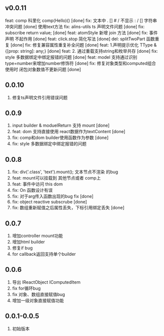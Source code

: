 <!--
 * @Author: chenzhongsheng
 * @Date: 2022-11-03 09:30:54
 * @Description: Coding something
 * @LastEditors: chenzhongsheng
 * @LastEditTime: 2022-11-12 13:48:56
-->

## v0.0.11

feat: comp 科里化 comp(Hello)() [done]
fix: 文本中 . [] # / 不显示 : / [] 字符串冲突问题 [done] 使用text方法
fix: alins-utils ts 声明文件问题 [done]
fix: subscribe return value; [done]
feat: atomStyle 新增 join 方法 [done]
fix: 事件声明 不起作用 [done]
feat: click.stop 简化写法 [done]
del: splitTwoPart 函数重复 [done]
fix: 修复兼容属性重复补全问题 [done]
feat: 1.声明提示优化 TType & {[prop: string]: any;} [done]
feat: 2. 通过重载支持string和枚举共存 [done]
fix: style 多数据绑定中绑定报错的问题 [done]
feat: model 支持通过识别 type=number来增加number修饰符 [done]
fix: 修复对象类型和computed组合使用时 闭包对象数值不更新问题 [done]

## 0.0.10 

1. 修复ts声明文件引用错误问题
   
## 0.0.9

1. input builder & moduelReturn 支持 mount [done]
2. feat: dom 支持直接使用 react数据作为textContent [done]
3. fix: comp和dom builder使用函数作为参数 [done]
4. fix: style 多数据绑定中绑定报错的问题

## 0.0.8

1. fix: div('.class', 'text').mount(); 文本节点不渲染 的bug 
2. feat: mount可以挂载到 其他节点或者 comp上
3. feat: 事件中访问 this dom 
4. fix: On 函数设计有误 
5. fix: 对于arg传入函数出现的bug fix [done]
6. fix: object reactive subscrube [done]
9. fix: 数组重新赋值之后属性丢失，下标引用绑定丢失 [done]

## 0.0.7

1. 增加controller mount功能
2. 增加html builder
3. 修复if bug
4. for callback返回支持单个builder

## 0.0.6

1. 导出 IReactObject IComputedItem
2. fix for循环bug
3. fix 对象、数组直接赋值bug
4. 增加一级对象直接赋值功能

## 0.0.1-0.0.5 

1. 初始版本